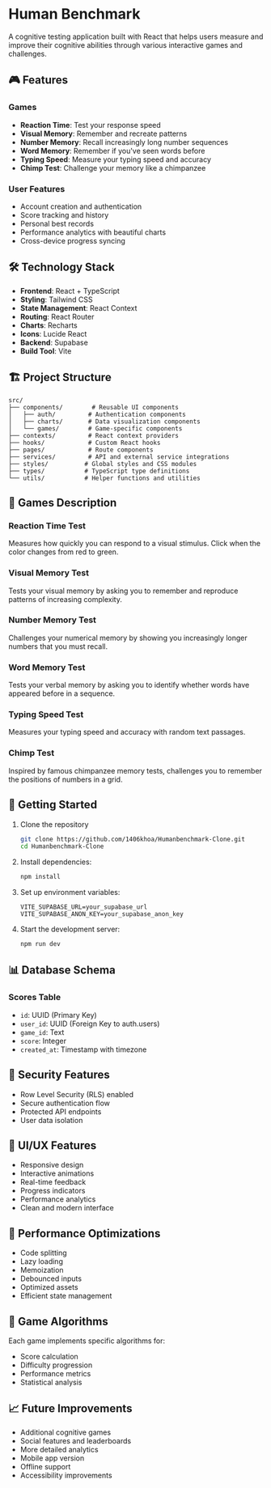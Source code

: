 # Human Benchmark

A cognitive testing application built with React that helps users measure and improve their cognitive abilities through various interactive games and challenges.

## 🎮 Features

### Games
- **Reaction Time**: Test your response speed
- **Visual Memory**: Remember and recreate patterns
- **Number Memory**: Recall increasingly long number sequences
- **Word Memory**: Remember if you've seen words before
- **Typing Speed**: Measure your typing speed and accuracy
- **Chimp Test**: Challenge your memory like a chimpanzee

### User Features
- Account creation and authentication
- Score tracking and history
- Personal best records
- Performance analytics with beautiful charts
- Cross-device progress syncing

## 🛠️ Technology Stack

- **Frontend**: React + TypeScript
- **Styling**: Tailwind CSS
- **State Management**: React Context
- **Routing**: React Router
- **Charts**: Recharts
- **Icons**: Lucide React
- **Backend**: Supabase
- **Build Tool**: Vite

## 🏗️ Project Structure

```
src/
├── components/        # Reusable UI components
│   ├── auth/         # Authentication components
│   ├── charts/       # Data visualization components
│   └── games/        # Game-specific components
├── contexts/         # React context providers
├── hooks/            # Custom React hooks
├── pages/            # Route components
├── services/         # API and external service integrations
├── styles/          # Global styles and CSS modules
├── types/           # TypeScript type definitions
└── utils/           # Helper functions and utilities
```

## 🎯 Games Description

### Reaction Time Test
Measures how quickly you can respond to a visual stimulus. Click when the color changes from red to green.

### Visual Memory Test
Tests your visual memory by asking you to remember and reproduce patterns of increasing complexity.

### Number Memory Test
Challenges your numerical memory by showing you increasingly longer numbers that you must recall.

### Word Memory Test
Tests your verbal memory by asking you to identify whether words have appeared before in a sequence.

### Typing Speed Test
Measures your typing speed and accuracy with random text passages.

### Chimp Test
Inspired by famous chimpanzee memory tests, challenges you to remember the positions of numbers in a grid.

## 🚀 Getting Started

1. Clone the repository
   ```bash
   git clone https://github.com/1406khoa/Humanbenchmark-Clone.git
   cd Humanbenchmark-Clone
3. Install dependencies:
   ```bash
   npm install
   ```
4. Set up environment variables:
   ```env
   VITE_SUPABASE_URL=your_supabase_url
   VITE_SUPABASE_ANON_KEY=your_supabase_anon_key
   ```
5. Start the development server:
   ```bash
   npm run dev
   ```

## 📊 Database Schema

### Scores Table
- `id`: UUID (Primary Key)
- `user_id`: UUID (Foreign Key to auth.users)
- `game_id`: Text
- `score`: Integer
- `created_at`: Timestamp with timezone

## 🔐 Security Features

- Row Level Security (RLS) enabled
- Secure authentication flow
- Protected API endpoints
- User data isolation

## 🎨 UI/UX Features

- Responsive design
- Interactive animations
- Real-time feedback
- Progress indicators
- Performance analytics
- Clean and modern interface

## 📱 Performance Optimizations

- Code splitting
- Lazy loading
- Memoization
- Debounced inputs
- Optimized assets
- Efficient state management

## 🧪 Game Algorithms

Each game implements specific algorithms for:
- Score calculation
- Difficulty progression
- Performance metrics
- Statistical analysis

## 📈 Future Improvements

- Additional cognitive games
- Social features and leaderboards
- More detailed analytics
- Mobile app version
- Offline support
- Accessibility improvements





